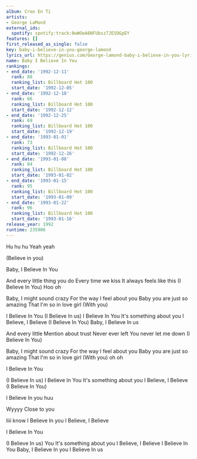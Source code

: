 ```yaml
---
album: Creo En Ti
artists:
- George LaMond
external_ids:
  spotify: spotify:track:0wWOeA6NFUbsz7JESOGpEY
features: []
first_released_as_single: false
key: baby-i-believe-in-you-george-lamond
lyrics_url: https://genius.com/George-lamond-baby-i-believe-in-you-lyrics
name: Baby I Believe In You
rankings:
- end_date: '1992-12-11'
  rank: 80
  ranking_list: Billboard Hot 100
  start_date: '1992-12-05'
- end_date: '1992-12-18'
  rank: 66
  ranking_list: Billboard Hot 100
  start_date: '1992-12-12'
- end_date: '1992-12-25'
  rank: 69
  ranking_list: Billboard Hot 100
  start_date: '1992-12-19'
- end_date: '1993-01-01'
  rank: 73
  ranking_list: Billboard Hot 100
  start_date: '1992-12-26'
- end_date: '1993-01-08'
  rank: 84
  ranking_list: Billboard Hot 100
  start_date: '1993-01-02'
- end_date: '1993-01-15'
  rank: 95
  ranking_list: Billboard Hot 100
  start_date: '1993-01-09'
- end_date: '1993-01-22'
  rank: 96
  ranking_list: Billboard Hot 100
  start_date: '1993-01-16'
release_year: 1992
runtime: 235906
---
```

Hu hu hu
Yeah yeah

(Believe in you)

Baby, I Believe In You

And every little thing you do
Every time we kiss
It always feels like this
(I Believe In You)
Hoo oh

Baby, I might sound crazy
For the way I feel about you
Baby you are just so amazing
That I'm so in love girl
(With you)

I Believe In You
(I Believe In us)
I Believe In You
It's something about you
I Believe, I Believe
(I Believe In You)
Baby, I Believe In us

And every little Mention about trust
Never ever left
You never let me down
(I Believe In You)

Baby, I might sound crazy
For the way I feel about you
Baby you are just so amazing
That I'm so in love girl
(With you) oh oh

I Believe In You

(I Believe In us)
I Believe In You
It's something about you
I Believe, I Believe
(I Believe In You)

I Believe In you huu

Wyyyy Close to you

Iiii know I Believe In you
I Believe, I Believe

I Believe In You

(I Believe In us)
You
It's something about you
I Believe, I Believe
I Believe In You
Baby, I Believe In you
I Believe In us
